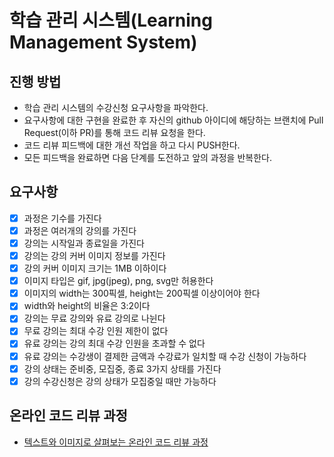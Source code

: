 # 학습 관리 시스템(Learning Management System)
## 진행 방법
* 학습 관리 시스템의 수강신청 요구사항을 파악한다.
* 요구사항에 대한 구현을 완료한 후 자신의 github 아이디에 해당하는 브랜치에 Pull Request(이하 PR)를 통해 코드 리뷰 요청을 한다.
* 코드 리뷰 피드백에 대한 개선 작업을 하고 다시 PUSH한다.
* 모든 피드백을 완료하면 다음 단계를 도전하고 앞의 과정을 반복한다.

## 요구사항
- [x] 과정은 기수를 가진다
- [x] 과정은 여러개의 강의를 가진다
- [x] 강의는 시작일과 종료일을 가진다
- [x] 강의는 강의 커버 이미지 정보를 가진다
- [x] 강의 커버 이미지 크기는 1MB 이하이다
- [x] 이미지 타입은 gif, jpg(jpeg), png, svg만 허용한다
- [x] 이미지의 width는 300픽셀, height는 200픽셀 이상이어야 한다
- [x] width와 height의 비율은 3:2이다
- [x] 강의는 무료 강의와 유료 강의로 나뉜다
- [x] 무료 강의는 최대 수강 인원 제한이 없다
- [x] 유료 강의는 강의 최대 수강 인원을 초과할 수 없다
- [x] 유료 강의는 수강생이 결제한 금액과 수강료가 일치할 때 수강 신청이 가능하다
- [x] 강의 상태는 준비중, 모집중, 종료 3가지 상태를 가진다
- [x] 강의 수강신청은 강의 상태가 모집중일 때만 가능하다

## 온라인 코드 리뷰 과정
* [텍스트와 이미지로 살펴보는 온라인 코드 리뷰 과정](https://github.com/next-step/nextstep-docs/tree/master/codereview)
